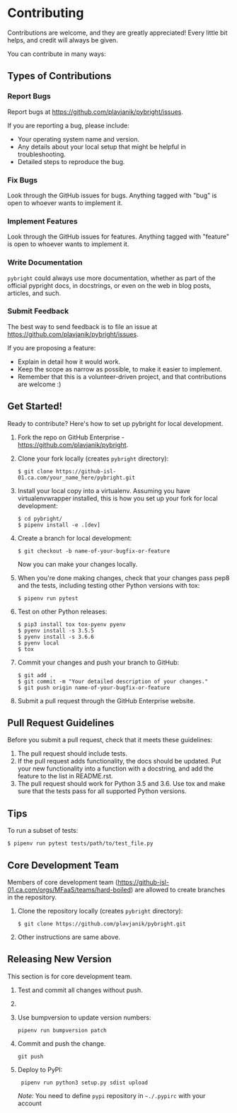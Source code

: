 Contributing
============

Contributions are welcome, and they are greatly appreciated! Every
little bit helps, and credit will always be given.

You can contribute in many ways:

Types of Contributions
----------------------

### Report Bugs

Report bugs at
<https://github.com/plavjanik/pybright/issues>.

If you are reporting a bug, please include:

-   Your operating system name and version.
-   Any details about your local setup that might be helpful in
    troubleshooting.
-   Detailed steps to reproduce the bug.

### Fix Bugs

Look through the GitHub issues for bugs. Anything tagged with \"bug\" is
open to whoever wants to implement it.

### Implement Features

Look through the GitHub issues for features. Anything tagged with
\"feature\" is open to whoever wants to implement it.

### Write Documentation

`pybright` could always use more documentation, whether as part
of the official pypright docs, in docstrings, or even on the
web in blog posts, articles, and such.

### Submit Feedback

The best way to send feedback is to file an issue at
<https://github.com/plavjanik/pybright/issues>.

If you are proposing a feature:

-   Explain in detail how it would work.
-   Keep the scope as narrow as possible, to make it easier to
    implement.
-   Remember that this is a volunteer-driven project, and that
    contributions are welcome :)

Get Started!
------------

Ready to contribute? Here\'s how to set up pybright for local development.

1.  Fork the repo on GitHub Enterprise -
    <https://github.com/plavjanik/pybright>.

2.  Clone your fork locally (creates `pybright` directory):

        $ git clone https://github-isl-01.ca.com/your_name_here/pybright.git

3.  Install your local copy into a virtualenv. Assuming you have
    virtualenvwrapper installed, this is how you set up your fork for
    local development:

        $ cd pybright/
        $ pipenv install -e .[dev]

4.  Create a branch for local development:

        $ git checkout -b name-of-your-bugfix-or-feature

    Now you can make your changes locally.

5.  When you're done making changes, check that your changes pass pep8
    and the tests, including testing other Python versions with tox:

        $ pipenv run pytest

6.  Test on other Python releases:

        $ pip3 install tox tox-pyenv pyenv
        $ pyenv install -s 3.5.5 
        $ pyenv install -s 3.6.6
        $ pyenv local 
        $ tox

7.  Commit your changes and push your branch to GitHub:

        $ git add .
        $ git commit -m "Your detailed description of your changes."
        $ git push origin name-of-your-bugfix-or-feature

8.  Submit a pull request through the GitHub Enterprise website.

Pull Request Guidelines
-----------------------

Before you submit a pull request, check that it meets these guidelines:

1.  The pull request should include tests.
2.  If the pull request adds functionality, the docs should be updated.
    Put your new functionality into a function with a docstring, and add
    the feature to the list in README.rst.
3.  The pull request should work for Python 3.5 and 3.6. Use tox and
    make sure that the tests pass for all supported Python versions.

Tips
----

To run a subset of tests:

    $ pipenv run pytest tests/path/to/test_file.py

Core Development Team
---------------------

Members of core development team
(<https://github-isl-01.ca.com/orgs/MFaaS/teams/hard-boiled>) are
allowed to create branches in the repository.

1.  Clone the repository locally (creates `pybright` directory):

        $ git clone https://github.com/plavjanik/pybright.git

2.  Other instructions are same above.

Releasing New Version
---------------------

This section is for core development team.

1.  Test and commit all changes without push.
2.  
3.  Use bumpversion to update version numbers:

        pipenv run bumpversion patch

4.  Commit and push the change.

        git push

5. Deploy to PyPI:

        pipenv run python3 setup.py sdist upload

    *Note:* You need to define ``pypi`` repository in ``~./.pypirc`` with your account
